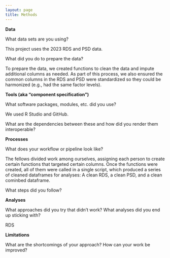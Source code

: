 ```yaml
---
layout: page
title: Methods
---
```


**Data**

What data sets are you using?

This project uses the 2023 RDS and PSD data.

What did you do to prepare the data?

To prepare the data, we created functions to clean the data and impute additional columns as needed. As part of this process, we also ensured the common columns in the RDS and PSD were standardized so they could be harmonized (e.g., had the same factor levels).

**Tools (aka “component specification”)**

What software packages, modules, etc. did you use? 

We used R Studio and GitHub.

What are the dependencies between these and how did you render them interoperable?

**Processes**

What does your workflow or pipeline look like? 

The fellows divided work among ourselves, assigning each person to create certain functions that targeted certain columns. Once the functions were created, all of them were called in a single script, which produced a series of cleaned dataframes for analyses: A clean RDS, a clean PSD, and a clean cominbed dataframe.

What steps did you follow? 

**Analyses**

What approaches did you try that didn’t work?
What analyses did you end up sticking with?

RDS

**Limitations**

What are the shortcomings of your approach?
How can your work be improved?
